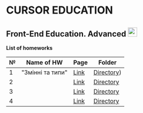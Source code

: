 # CURSOR EDUCATION
## Front-End Education. Advanced <img src="https://media.giphy.com/media/d3MKBzBTtCUIDwwU/giphy.gif" width="25px">

**List of homeworks**


| №  | Name of HW                               | Page | Folder    | 
| -- | ---------------------------------------- |------| --------- |
| 1  | "Змінні та типи"       | [Link]() | [Directory]()) |
| 2  |               | [Link]() | [Directory]() |
| 3  |  | [Link]() | [Directory]() |
| 4  |     | [Link]() | [Directory]() |


